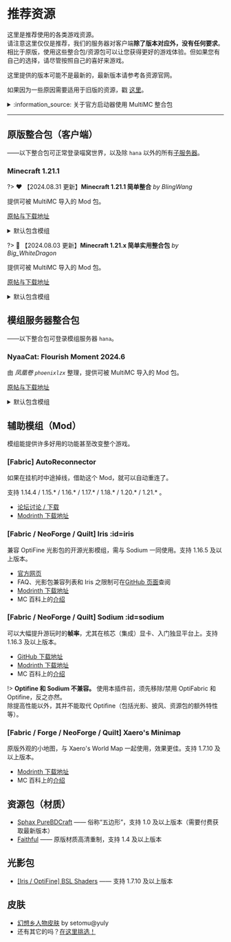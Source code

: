 # 推荐资源

这里是推荐使用的各类游戏资源。  
请注意这里仅仅是推荐，我们的服务器对客户端**除了版本对应外，没有任何要求**。相比于原版，使用这些整合包/资源包可以让您获得更好的游戏体验。但如果您有自己的选择，请尽管按照自己的喜好来游戏。

这里提供的版本可能不是最新的，最新版本请参考各资源官网。

如果因为一些原因需要适用于旧版的资源，戳 [这里](wiki/resources/old)。

<details>
<summary>:information_source: 关于官方启动器使用 MultiMC 整合包</summary>

如果你正在、且只能使用官方启动器，你必须先安装 Fabric 框架，并配合 **Fabric API** 模组使用（以上整合包均已包含 Fabric API）。

1. 首先[下载](https://fabricmc.net/use/) Fabric 框架安装器，之后双击安装。
2. 从整合包内的 `.minecraft/mods` 目录，提取所有文件，放到官方启动器所存储的<span class="nw-explain" title="对于Windows，其位于 C:\Users\<用户名>\AppData\Roaming\.minecraft">游戏目录</span>下的 `mods` 目录中。
3. 整合包可能禁用了 Optifine / OptiFabric，如需使用它们，重命名将 `.disabled` 后缀删除。如果需要 [Sodium](#sodium)，请勿重命名。
4. （可选）从 [CurseForge](https://www.curseforge.com/minecraft/mc-mods/fabric-api) 下载最新版 Fabric API。
  <!-- - **注意：1.15.2 整合包**内的 Fabric API 不要更新。 -->
1. 开始游戏吧:-P

</details>

--------

## 原版整合包（客户端）

——以下整合包可正常登录喵窝世界，以及除 `hana` 以外的所有[子服务器](wiki/server-network)。

### Minecraft 1.21.1

?> :heart: 【2024.08.31 更新】**Minecraft 1.21.1 简单整合** *by BlingWang*

提供可被 MultiMC 导入的 Mod 包。

[原帖与下载地址](https://community.craft.moe/d/5182)

<details>
<summary>默认包含模组</summary>

[Moddermore 列表](https://moddermore.net/list/ClMMrGvIbcXH)

- [Animatica](https://modrinth.com/mod/animatica) - A mod implementing the OptiFine/MCPatcher animated texture format
- [AppleSkin](https://modrinth.com/mod/appleskin) - Food/hunger-related HUD improvements
- [Architectury API](https://modrinth.com/mod/architectury-api) - An intermediary api aimed to ease developing multiplatform mods.
- [Auth Me](https://modrinth.com/mod/auth-me) - Authenticate yourself and re-validate your session
- [Better Mount HUD](https://modrinth.com/mod/better-mount-hud) - Improves the ingame HUD while riding a mount
- [Better Ping Display [Fabric]](https://modrinth.com/mod/better-ping-display-fabric) - Adds a configurable numerical ping display to the player list
- [BetterF3](https://modrinth.com/mod/betterf3) - BetterF3 is a mod that replaces Minecraft's original debug HUD with a highly customizable, more human-readable HUD.
- [Capes](https://modrinth.com/mod/capes) - Lets you use capes from OptiFine, LabyMod and other cape mods
- [Cloth Config API](https://modrinth.com/mod/cloth-config) - Configuration Library for Minecraft Mods
- [Concurrent Chunk Management Engine (Fabric)](https://modrinth.com/mod/c2me-fabric) - A Fabric mod designed to improve the chunk performance of Minecraft.
- [Continuity](https://modrinth.com/mod/continuity) - A Fabric mod that allows for efficient connected textures
- [Controlling](https://modrinth.com/mod/controlling) - Adds a search bar to the Key-Bindings menu
- [Cubes Without Borders](https://modrinth.com/mod/cubes-without-borders) - A mod that allows you to play Minecraft in a borderless fullscreen window.
- [Dark Loading Screen](https://modrinth.com/mod/dark-loading-screen) - Makes the loading screen darker.
- [Dynamic FPS](https://modrinth.com/mod/dynamic-fps) - Reduce resource usage while Minecraft is in the background or idle.
- [Enhanced Block Entities](https://modrinth.com/mod/ebe) - Reduce block entity FPS lag with almost no compromises, and improve their visuals
- [Entity Culling](https://modrinth.com/mod/entityculling) - Using async path-tracing to hide Block-/Entities that are not visible
- [Fabric API](https://modrinth.com/mod/fabric-api) - Lightweight and modular API providing common hooks and intercompatibility measures utilized by mods using the Fabric toolchain.
- [Fabric Language Kotlin](https://modrinth.com/mod/fabric-language-kotlin) - This is a mod that enables usage of the Kotlin programming language for Fabric mods.
- [FabricSkyBoxes Interop](https://modrinth.com/mod/fabricskyboxes-interop) - FabricSkyBoxes Interoperability for MCPatcher/OptiFine Skies
- [FabricSkyboxes](https://modrinth.com/mod/fabricskyboxes) - Allows resource packs to define custom skyboxes.
- [Fabrishot](https://modrinth.com/mod/fabrishot) - Take insanely large screenshots because why not
- [FastQuit](https://modrinth.com/mod/fastquit) - Lets you return to the Title Screen early while your world is still saving in the background!
- [FerriteCore](https://modrinth.com/mod/ferrite-core) - Memory usage optimizations
- [Gamma Utils (Fullbright)](https://modrinth.com/mod/gamma-utils) - Gamma / Brightness / Night Vision mod, making it easy to see in the dark. Basically Fullbright for Fabric.
- [ImmediatelyFast](https://modrinth.com/mod/immediatelyfast) - Speed up immediate mode rendering in Minecraft
- [Indium](https://modrinth.com/mod/indium) - Sodium addon providing support for the Fabric Rendering API, based on Indigo
- [Inventory Profiles Next](https://modrinth.com/mod/inventory-profiles-next) - Take control over you inventory. Sort. Move matching Items. Throw all. Locked slots. Gear sets! And much more.
- [Iris Shaders](https://modrinth.com/mod/iris) - A modern shader pack loader for Minecraft intended to be compatible with existing OptiFine shader packs
- [Language Reload](https://modrinth.com/mod/language-reload) - Reduces load times and adds fallbacks for languages
- [Lithium](https://modrinth.com/mod/lithium) - No-compromises game logic/server optimization mod
- [MixinTrace](https://modrinth.com/mod/mixintrace) - Adds a list of mixins in the stack trace to crash reports 
- [Mod Menu](https://modrinth.com/mod/modmenu) - Adds a mod menu to view the list of mods you have installed.
- [Model Gap Fix](https://modrinth.com/mod/modelfix) - Fixes gaps in Block Models and Item Models
- [ModernFix](https://modrinth.com/mod/modernfix) - All-in-one mod that improves performance, reduces memory usage, and fixes many bugs. Compatible with all your favorite performance mods!
- [More Chat History](https://modrinth.com/mod/morechathistory) - Increases the maximum length of chat history.
- [More Culling](https://modrinth.com/mod/moreculling) - A mod that changes how multiple types of culling are handled in order to improve performance
- [No Chat Reports](https://modrinth.com/mod/no-chat-reports) - Makes chat unreportable (where possible)
- [OptiGUI](https://modrinth.com/mod/optigui) - Blazing fast custom GUI textures on Fabric and Quilt with built-in OptiFine custom GUI resource pack support
- [Paginated Advancements & Custom Frames](https://modrinth.com/mod/paginatedadvancements) - Better advancements screen
- [Polytone](https://modrinth.com/mod/polytone) - Customize Map Color, Block Colors, Colormaps and Block Sounds, Biome Colors, Dye Colors. Supports Optifine format. For Resource Packs
- [Puzzle](https://modrinth.com/mod/puzzle) - Adds resourcepack features and a GUI to more conveniently configure OptiFine alternatives.
- [Reese's Sodium Options](https://modrinth.com/mod/reeses-sodium-options) - Alternative Options Menu for Sodium
- [Remove Reloading Screen](https://modrinth.com/mod/rrls) - Makes resource packs load in the background, allowing you to do other things while waiting!
- [Searchables](https://modrinth.com/mod/searchables) - Searchables is a library mod that adds helper methods that allow for searching and filtering elements based on components, as well as offering built in auto-complete functionality.
- [Sodium](https://modrinth.com/mod/sodium) - The fastest and most compatible rendering optimization mod for Minecraft. Now available for both NeoForge and Fabric!
- [Sodium Extra](https://modrinth.com/mod/sodium-extra) - A Sodium addon that adds features that shouldn't be in Sodium.
- [Xaero's Minimap](https://modrinth.com/mod/xaeros-minimap) - Displays a map of the nearby world terrain, players, mobs, entities in the corner of your screen. Lets you create waypoints which help you find the locations you've marked.
- [Xaero's World Map](https://modrinth.com/mod/xaeros-world-map) - Adds a full screen world map which shows you what you have explored in the world. Works great together with Xaero's Minimap.
- [YetAnotherConfigLib](https://modrinth.com/mod/yacl) - A builder-based configuration library for Minecraft.
- [Your Options Shall Be Respected (YOSBR)](https://modrinth.com/mod/yosbr) - Your options shall be respected.
- [Zoomify](https://modrinth.com/mod/zoomify) - A zoom mod with infinite customizability.
- [[EMF] Entity Model Features](https://modrinth.com/mod/entity-model-features) - EMF is an, OptiFine format, Custom Entity Model replacement mod available for Fabric and Forge.
- [[ETF] Entity Texture Features](https://modrinth.com/mod/entitytexturefeatures) - Emissive, Random & Custom texture support for entities in resourcepacks just like Optifine but for Fabric
- [e4mc](https://modrinth.com/mod/e4mc) - Open a LAN server to anyone, anywhere, anytime.
- [libIPN](https://modrinth.com/mod/libipn) - Inventory Profiles Next GUI/Config library

</details>

?> :blue_heart: 【2024.08.03 更新】**Minecraft 1.21.x 简单实用整合包** *by Big_WhiteDragon*

提供可被 MultiMC 导入的 Mod 包。

[原帖与下载地址](https://community.craft.moe/d/5121)

<details>
<summary>默认包含模组</summary>

[Moddermore 列表](https://moddermore.net/list/xvXCQ87YMmgt)

- [Animatica](https://modrinth.com/mod/animatica) - A mod implementing the OptiFine/MCPatcher animated texture format
- [AppleSkin](https://modrinth.com/mod/appleskin) - Food/hunger-related HUD improvements
- [Auth Me](https://modrinth.com/mod/auth-me) - Authenticate yourself and re-validate your session
- [Better Ping Display [Fabric]](https://modrinth.com/mod/better-ping-display-fabric) - Adds a configurable numerical ping display to the player list
- [BetterF3](https://modrinth.com/mod/betterf3) - BetterF3 is a mod that replaces Minecraft's original debug HUD with a highly customizable, more human-readable HUD.
- [Bobby](https://modrinth.com/mod/bobby) - Allows for render distances greater than the server's view-distance
- [Capes](https://modrinth.com/mod/capes) - Lets you use capes from OptiFine, LabyMod and other cape mods
- [Chat Heads](https://modrinth.com/mod/chat-heads) - See who you're chatting with!
- [Concurrent Chunk Management Engine (Fabric)](https://modrinth.com/mod/c2me-fabric) - A Fabric mod designed to improve the chunk performance of Minecraft.
- [Continuity](https://modrinth.com/mod/continuity) - A Fabric mod that allows for efficient connected textures
- [Controlify](https://modrinth.com/mod/controlify) - Adds the best controller support to Minecraft Java edition!
- [Debugify](https://modrinth.com/mod/debugify) - Fixes Minecraft bugs found on the bug tracker
- [Entity Culling](https://modrinth.com/mod/entityculling) - Using async path-tracing to hide Block-/Entities that are not visible
- [Fabric API](https://modrinth.com/mod/fabric-api) - Lightweight and modular API providing common hooks and intercompatibility measures utilized by mods using the Fabric toolchain.
- [Fabric Language Kotlin](https://modrinth.com/mod/fabric-language-kotlin) - This is a mod that enables usage of the Kotlin programming language for Fabric mods.
- [FerriteCore](https://modrinth.com/mod/ferrite-core) - Memory usage optimizations
- [Forge Config API Port](https://modrinth.com/mod/forge-config-api-port) - NeoForge's & Forge's config systems provided to other modding ecosystems. Designed for a multiloader architecture.
- [Freecam (Modrinth Edition)](https://modrinth.com/mod/freecam) - A highly customizable freecam mod.
- [ImmediatelyFast](https://modrinth.com/mod/immediatelyfast) - Speed up immediate mode rendering in Minecraft
- [Indium](https://modrinth.com/mod/indium) - Sodium addon providing support for the Fabric Rendering API, based on Indigo
- [Iris Shaders](https://modrinth.com/mod/iris) - A modern shader pack loader for Minecraft intended to be compatible with existing OptiFine shader packs
- [LAN World Plug-n-Play (mcwifipnp)](https://modrinth.com/mod/mcwifipnp) - LAN World Plug-n-Play (mcwifipnp)
- [Lithium](https://modrinth.com/mod/lithium) - No-compromises game logic/server optimization mod
- [MixinTrace](https://modrinth.com/mod/mixintrace) - Adds a list of mixins in the stack trace to crash reports 
- [Mod Menu](https://modrinth.com/mod/modmenu) - Adds a mod menu to view the list of mods you have installed.
- [More Chat History](https://modrinth.com/mod/morechathistory) - Increases the maximum length of chat history.
- [More Culling](https://modrinth.com/mod/moreculling) - A mod that changes how multiple types of culling are handled in order to improve performance
- [OptiGUI](https://modrinth.com/mod/optigui) - Blazing fast custom GUI textures on Fabric and Quilt with built-in OptiFine custom GUI resource pack support
- [Reese's Sodium Options](https://modrinth.com/mod/reeses-sodium-options) - Alternative Options Menu for Sodium
- [Restore Chat Links](https://modrinth.com/mod/restore-chat-links) - Clickable player chat links
- [Screenshot to Clipboard](https://modrinth.com/mod/screenshot-to-clipboard) - Screenshots taken are copied to the clipboard.
- [Sodium](https://modrinth.com/mod/sodium) - The fastest and most compatible rendering optimization mod for Minecraft. Now available for both NeoForge and Fabric!
- [Sodium Extra](https://modrinth.com/mod/sodium-extra) - A Sodium addon that adds features that shouldn't be in Sodium.
- [Status Effect Bars](https://modrinth.com/mod/status-effect-bars) - Adds customizable bars to the status effects overlay to show the remaining duration of effects.
- [WTHIT](https://modrinth.com/mod/wthit) - What the hell is that?
- [WorldEdit](https://modrinth.com/mod/worldedit) - A Minecraft Map Editor... that runs in-game!
With selections, schematics, copy and paste, brushes, and scripting.
Use it in creative, or use it temporarily in survival.
- [Xaero's Minimap](https://modrinth.com/mod/xaeros-minimap) - Displays a map of the nearby world terrain, players, mobs, entities in the corner of your screen. Lets you create waypoints which help you find the locations you've marked.
- [Xaero's World Map](https://modrinth.com/mod/xaeros-world-map) - Adds a full screen world map which shows you what you have explored in the world. Works great together with Xaero's Minimap.
- [YetAnotherConfigLib](https://modrinth.com/mod/yacl) - A builder-based configuration library for Minecraft.
- [bad packets](https://modrinth.com/mod/badpackets) - Bad Packets allows packet messaging between different modding platforms.
- [lazy-language-loader](https://modrinth.com/mod/lazy-language-loader) - lazy-language-loader improves loading times when changing your language by only reloading the language instead of all the game resources!

</details>

## 模组服务器整合包

——以下整合包可登录模组服务器 `hana`。

### NyaaCat: Flourish Moment 2024.6

由 *凤凰卷 `phoenixlzx`* 整理，提供可被 MultiMC 导入的 Mod 包。

[原帖与下载地址](https://community.craft.moe/d/5122)

<details>
<summary>默认包含模组</summary>

[Moddermore 列表](https://moddermore.net/list/Ni5DCRustDdX)

- [3D Skin Layers](https://modrinth.com/mod/3dskinlayers) - Render the player skin layer in 3d!
- [Ad Astra](https://modrinth.com/mod/ad-astra) - Live long and prosper, Ad Astra!
- [AppleSkin](https://modrinth.com/mod/appleskin) - Food/hunger-related HUD improvements
- [Applied Botanics](https://modrinth.com/mod/applied-botanics) - mana through ae2, what could go wrong
- [Applied Energistics 2](https://modrinth.com/mod/ae2) - AE2: A popular automation and storage mod
- [Applied Energistics 2 Wireless Terminals](https://modrinth.com/mod/applied-energistics-2-wireless-terminals) - An addon for Applied Energistics 2 that adds wireless versions of several Terminals
- [Aquamirae](https://modrinth.com/mod/aquamirae) - Ship graveyard with terrible deep sea creatures!
- [Balm](https://modrinth.com/mod/balm) - Abstraction Layer (but not really)™ for Blay's multiplatform mods
- [Botania](https://modrinth.com/mod/botania) - An innovative natural magic themed tech mod
- [Botarium](https://modrinth.com/mod/botarium) - A crossplatform API for devs that makes transfer and storage of items, fluids and energy easier, as well as some other helpful things
- [Cloth Config API](https://modrinth.com/mod/cloth-config) - Configuration Library for Minecraft Mods
- [Cooking for Blockheads](https://modrinth.com/mod/cooking-for-blockheads) - Adds a cooking book and multiblock kitchens that only shows recipes you can make with what you currently have in your inventory.
- [Dynamic FPS](https://modrinth.com/mod/dynamic-fps) - Reduce resource usage while Minecraft is in the background or idle.
- [Enhanced Block Entities](https://modrinth.com/mod/ebe) - Reduce block entity FPS lag with almost no compromises, and improve their visuals
- [Fabric API](https://modrinth.com/mod/fabric-api) - Lightweight and modular API providing common hooks and intercompatibility measures utilized by mods using the Fabric toolchain.
- [Fabric Language Kotlin](https://modrinth.com/mod/fabric-language-kotlin) - This is a mod that enables usage of the Kotlin programming language for Fabric mods.
- [Forge Config API Port](https://modrinth.com/mod/forge-config-api-port) - NeoForge's & Forge's config systems provided to other modding ecosystems. Designed for a multiloader architecture.
- [Friends&Foes (Fabric/Quilt)](https://modrinth.com/mod/friends-and-foes) - Adds outvoted and forgotten mobs from the mob votes in a believable vanilla plus style. (Copper Golem, Glare, Moobloom, Iceologer, Barnacle, Wildfire, Illusioner, Rascal, Tuff Golem)
- [Friends&Foes - Flowery Mooblooms (Fabric/Quilt)](https://modrinth.com/mod/friends-and-foes-flowery-mooblooms-fabric) - An addon for the Friends&Foes mod, adding one moobloom variant for each flower.
- [Geckolib](https://modrinth.com/mod/geckolib) - A 3D animation library for entities, blocks, items, armor, and more!
- [Inventory Profiles Next](https://modrinth.com/mod/inventory-profiles-next) - Take control over you inventory. Sort. Move matching Items. Throw all. Locked slots. Gear sets! And much more.
- [Iris Shaders](https://modrinth.com/mod/iris) - A modern shaders mod for Minecraft intended to be compatible with existing OptiFine shader packs
- [Just Enough Items](https://modrinth.com/mod/jei) - JEI - View Items and Recipes
- [LambDynamicLights](https://modrinth.com/mod/lambdynamiclights) - A dynamic lights mod for Fabric.
- [Lithium](https://modrinth.com/mod/lithium) - No-compromises game logic/server optimization mod
- [Mod Menu](https://modrinth.com/mod/modmenu) - Adds a mod menu to view the list of mods you have installed.
- [Mythic Mounts](https://modrinth.com/mod/mythic-mounts) - Befriend legendary creatures to accompany you across the world!
- [Naturalist](https://modrinth.com/mod/naturalist) - Adds new immersive wildlife with realistic behavior!
- [No Chat Reports](https://modrinth.com/mod/no-chat-reports) - Makes chat unreportable (where possible)
- [Obscure API](https://modrinth.com/mod/obscure-api) - Auxiliary Library
- [Patchouli](https://modrinth.com/mod/patchouli) - Accessible, Data-Driven, Dependency-Free Documentation for Minecraft Modders and Pack Makers
- [Physics Mod](https://modrinth.com/mod/physicsmod) - Welcome to a more destructive Minecraft than you've ever seen before!
- [Resourceful Config](https://modrinth.com/mod/resourceful-config) - Resourceful Config is a mod that allows for developers to make cross-platform configs
- [Resourceful Lib](https://modrinth.com/mod/resourceful-lib) - Resourceful Lib
- [Shulker Box Tooltip](https://modrinth.com/mod/shulkerboxtooltip) - View the contents of shulker boxes from your inventory
- [Sodium](https://modrinth.com/mod/sodium) - A modern rendering engine for Minecraft which greatly improves performance
- [Stellarity](https://modrinth.com/mod/stellarity) - Extreme rehaul and expansion of The End! 'We have End Update at home.'
- [Trinkets](https://modrinth.com/mod/trinkets) - A data-driven accessory mod
- [Waystones](https://modrinth.com/mod/waystones) - Teleport back to activated waystones. For Survival, Adventure or Servers.
- [Wilder Wild](https://modrinth.com/mod/wilder-wild) - This mod aims to upgrade the Wild Update!
- [Xaero's Minimap](https://modrinth.com/mod/xaeros-minimap) - Displays a map of the nearby world terrain, players, mobs, entities in the corner of your screen. Lets you create waypoints which help you find the locations you've marked.
- [Xaero's World Map](https://modrinth.com/mod/xaeros-world-map) - Adds a full screen world map which shows you what you have explored in the world. Works great together with Xaero's Minimap.
- [libIPN](https://modrinth.com/mod/libipn) - Inventory Profiles Next GUI/Config library

</details>

## 辅助模组（Mod）

模组能提供许多好用的功能甚至改变整个游戏。

### [Fabric] AutoReconnector

如果在挂机时中途掉线，借助这个 Mod，就可以自动重连了。

支持 1.14.4 / 1.15.\* / 1.16.\* / 1.17.\* / 1.18.\* / 1.20.\* / 1.21.\* 。

- [论坛讨论 / 下载](https://community.craft.moe/d/1316)
- [Modrinth 下载地址](https://modrinth.com/mod/autoreconnector-fabric/versions)

### [Fabric / NeoForge / Quilt] Iris :id=iris

兼容 OptiFine 光影包的开源光影模组，需与 Sodium 一同使用。支持 1.16.5 及以上版本。

- [官方网页](https://irisshaders.dev)
- FAQ、光影包兼容列表和 Iris 之限制可在[GitHub 页面](https://github.com/IrisShaders/Iris)查阅
- [Modrinth 下载地址](https://modrinth.com/mod/iris/versions)
- MC 百科上的[介绍](https://www.mcmod.cn/class/3697.html)

### [Fabric / NeoForge / Quilt] Sodium :id=sodium

可以大幅提升游玩时的**帧率**，尤其在核芯（集成）显卡、入门独显平台上。支持 1.16.3 及以上版本。

- [GitHub 下载地址](https://github.com/jellysquid3/sodium-fabric/releases)
- [Modrinth 下载地址](https://modrinth.com/mod/sodium/versions)
- MC 百科上的[介绍](https://www.mcmod.cn/class/198.html)

!> **Optifine 和 Sodium 不兼容。** 使用本插件前，须先移除/禁用 OptiFabric 和 Optifine，反之亦然。  
除提高性能以外，其并不能取代 Optifine（包括光影、披风、资源包的额外特性等）。

### [Fabric / Forge / NeoForge / Quilt] Xaero's Minimap

原版外观的小地图，与 Xaero's World Map 一起使用，效果更佳。支持 1.7.10 及以上版本。

- [Modrinth 下载地址](https://modrinth.com/mod/xaeros-minimap/versions)
- MC 百科上的[介绍](https://www.mcmod.cn/class/1701.html)

## 资源包（材质）

- [Sphax PureBDCraft](https://bdcraft.net/purebdcraft-minecraft) —— 俗称“五边形”，支持 1.0 及以上版本（需要付费获取最新版本）
- [Faithful](https://www.faithfulpack.net) —— 原版材质高清重制，支持 1.4 及以上版本

## 光影包

- [[Iris / OptiFine] BSL Shaders](https://bitslablab.com/bslshaders/) —— 支持 1.7.10 及以上版本

## 皮肤

- [幻想乡人物皮肤](https://pan.baidu.com/s/1mgyq8mW)  by setomu@yuly
- 还有其它的吗？[在这里挑选！](https://www.minecraftskins.com/)
